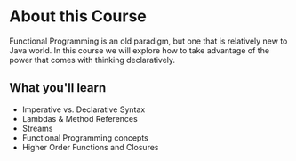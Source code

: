 # About this Course
Functional Programming is an old paradigm, but one that is relatively new to Java world. In this course we will explore how to take advantage of the power that comes with thinking declaratively.

## What you'll learn
- Imperative vs. Declarative Syntax
- Lambdas & Method References
- Streams
- Functional Programming concepts
- Higher Order Functions and Closures